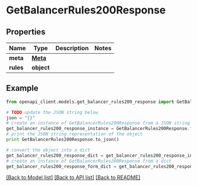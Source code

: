 # GetBalancerRules200Response


## Properties
Name | Type | Description | Notes
------------ | ------------- | ------------- | -------------
**meta** | [**Meta**](Meta.md) |  | 
**rules** | **object** |  | 

## Example

```python
from openapi_client.models.get_balancer_rules200_response import GetBalancerRules200Response

# TODO update the JSON string below
json = "{}"
# create an instance of GetBalancerRules200Response from a JSON string
get_balancer_rules200_response_instance = GetBalancerRules200Response.from_json(json)
# print the JSON string representation of the object
print GetBalancerRules200Response.to_json()

# convert the object into a dict
get_balancer_rules200_response_dict = get_balancer_rules200_response_instance.to_dict()
# create an instance of GetBalancerRules200Response from a dict
get_balancer_rules200_response_form_dict = get_balancer_rules200_response.from_dict(get_balancer_rules200_response_dict)
```
[[Back to Model list]](../README.md#documentation-for-models) [[Back to API list]](../README.md#documentation-for-api-endpoints) [[Back to README]](../README.md)


